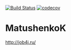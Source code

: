 [![Build Status](https://travis-ci.org/MKonsta/Matushenko_K.svg?branch=master)](https://travis-ci.org/MKonsta/Matushenko_K)
[![codecov](https://codecov.io/gh/MKonsta/Matushenko_K/branch/master/graph/badge.svg)](https://codecov.io/gh/MKonsta/Matushenko_K)

# MatushenkoK

http://job4j.ru/


